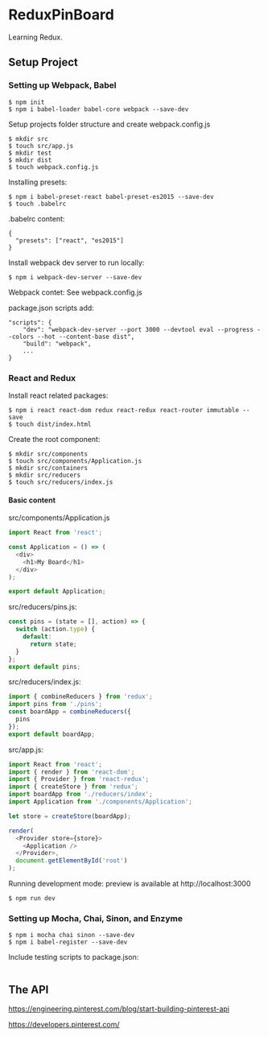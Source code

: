 # ReduxPinBoard
Learning Redux.

## Setup Project

### Setting up Webpack, Babel

```
$ npm init
$ npm i babel-loader babel-core webpack --save-dev
```

Setup projects folder structure and create webpack.config.js

```
$ mkdir src
$ touch src/app.js
$ mkdir test
$ mkdir dist
$ touch webpack.config.js
```

Installing presets:

```
$ npm i babel-preset-react babel-preset-es2015 --save-dev
$ touch .babelrc
```

.babelrc content:

```
{
  "presets": ["react", "es2015"]
}
```

Install webpack dev server to run locally:

```
$ npm i webpack-dev-server --save-dev
```

Webpack contet: See webpack.config.js

package.json scripts add:

```
"scripts": {
    "dev": "webpack-dev-server --port 3000 --devtool eval --progress --colors --hot --content-base dist",
    "build": "webpack",
    ...
}
```

### React and Redux

Install react related packages:

```
$ npm i react react-dom redux react-redux react-router immutable --save
$ touch dist/index.html
```

Create the root component:

```
$ mkdir src/components
$ touch src/components/Application.js
$ mkdir src/containers
$ mkdir src/reducers
$ touch src/reducers/index.js
```

#### Basic content

src/components/Application.js

```js
import React from 'react';

const Application = () => (
  <div>
    <h1>My Board</h1>
  </div>
);

export default Application;
```

src/reducers/pins.js:

```js
const pins = (state = [], action) => {
  switch (action.type) {
    default:
      return state;
  }
};
export default pins;
```

src/reducers/index.js:

```js
import { combineReducers } from 'redux';
import pins from './pins';
const boardApp = combineReducers({
  pins
});
export default boardApp;

```

src/app.js:

```js
import React from 'react';
import { render } from 'react-dom';
import { Provider } from 'react-redux';
import { createStore } from 'redux';
import boardApp from './reducers/index';
import Application from './components/Application';

let store = createStore(boardApp);

render(
  <Provider store={store}>
    <Application />
  </Provider>,
  document.getElementById('root')
);
```

Running development mode: preview is available at http://localhost:3000

```
$ npm run dev
```

### Setting up Mocha, Chai, Sinon, and Enzyme

```
$ npm i mocha chai sinon --save-dev
$ npm i babel-register --save-dev
```

Include testing scripts to package.json:

```
```

## The API

https://engineering.pinterest.com/blog/start-building-pinterest-api

https://developers.pinterest.com/